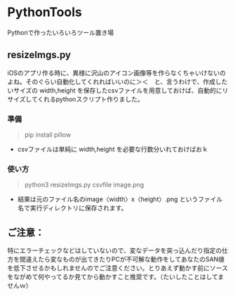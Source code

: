 # PythonTools
Pythonで作ったいろいろツール置き場

## resizeImgs.py
iOSのアプリ作る時に、異様に沢山のアイコン画像等を作らなくちゃいけないのよね。そのぐらい自動化してくれればいいのに＞＜　と、言うわけで、作成したいサイズの width,height を保存したcsvファイルを用意しておけば、自動的にリサイズしてくれるpythonスクリプト作りました。

### 準備
> pip install pillow

* csvファイルは単純に width,height を必要な行数分いれておけばおｋ

### 使い方
> python3 resizeImgs.py csvfile image.png

* 結果は元のファイル名のimage〈width〉x〈height〉.png というファイル名で実行ディレクトリに保存されます。

## ご注意：
特にエラーチェックなどはしていないので、変なデータを突っ込んだり指定の仕方を間違えたら変なものが出てきたりPCが不可解な動作をしてあなたのSAN値を低下させるかもしれませんのでご注意ください。とりあえず動かす前にソースをながめて何やってるか見てから動かすこと推奨です。（たいしたことはしてませんｗ）
